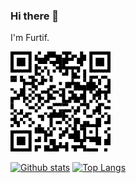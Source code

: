 
### Hi there 👋

I'm Furtif. 

![PayPal](qrcode_paypal.png)

[![Github stats](https://github-readme-stats.vercel.app/api?username=Furtif)](https://github.com/anuraghazra/github-readme-stats)
[![Top Langs](https://github-readme-stats.vercel.app/api/top-langs/?username=Furtif&layout=compact)](https://github.com/anuraghazra/github-readme-stats)


<!--
**Furtif/Furtif** is a ✨ _special_ ✨ repository because its `README.md` (this file) appears on your GitHub profile.

Here are some ideas to get you started:

- 🔭 I’m currently working on ...
- 🌱 I’m currently learning ...
- 👯 I’m looking to collaborate on ...
- 🤔 I’m looking for help with ...
- 💬 Ask me about ...
- 📫 How to reach me: ...
- 😄 Pronouns: ...
- ⚡ Fun fact: ...
-->
